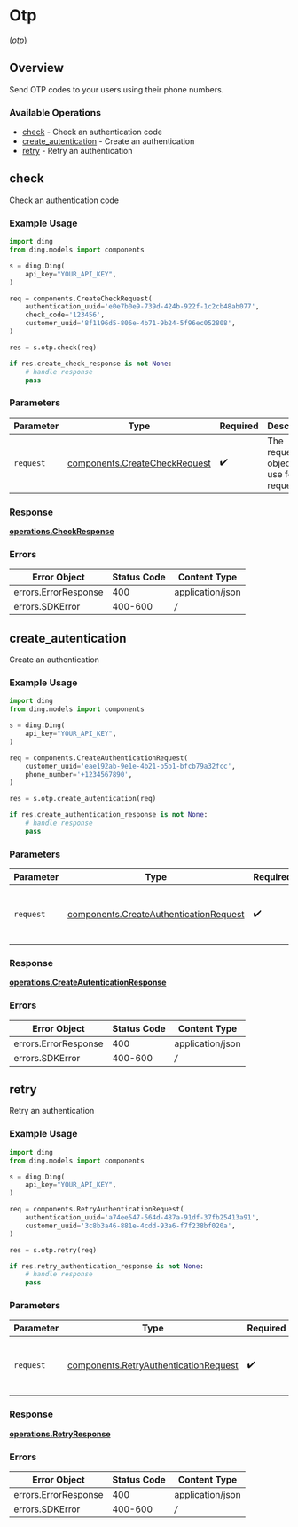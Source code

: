 # Otp
(*otp*)

## Overview

Send OTP codes to your users using their phone numbers.

### Available Operations

* [check](#check) - Check an authentication code
* [create_autentication](#create_autentication) - Create an authentication
* [retry](#retry) - Retry an authentication

## check

Check an authentication code

### Example Usage

```python
import ding
from ding.models import components

s = ding.Ding(
    api_key="YOUR_API_KEY",
)

req = components.CreateCheckRequest(
    authentication_uuid='e0e7b0e9-739d-424b-922f-1c2cb48ab077',
    check_code='123456',
    customer_uuid='8f1196d5-806e-4b71-9b24-5f96ec052808',
)

res = s.otp.check(req)

if res.create_check_response is not None:
    # handle response
    pass
```

### Parameters

| Parameter                                                                      | Type                                                                           | Required                                                                       | Description                                                                    |
| ------------------------------------------------------------------------------ | ------------------------------------------------------------------------------ | ------------------------------------------------------------------------------ | ------------------------------------------------------------------------------ |
| `request`                                                                      | [components.CreateCheckRequest](../../models/components/createcheckrequest.md) | :heavy_check_mark:                                                             | The request object to use for the request.                                     |


### Response

**[operations.CheckResponse](../../models/operations/checkresponse.md)**
### Errors

| Error Object         | Status Code          | Content Type         |
| -------------------- | -------------------- | -------------------- |
| errors.ErrorResponse | 400                  | application/json     |
| errors.SDKError      | 400-600              | */*                  |

## create_autentication

Create an authentication

### Example Usage

```python
import ding
from ding.models import components

s = ding.Ding(
    api_key="YOUR_API_KEY",
)

req = components.CreateAuthenticationRequest(
    customer_uuid='eae192ab-9e1e-4b21-b5b1-bfcb79a32fcc',
    phone_number='+1234567890',
)

res = s.otp.create_autentication(req)

if res.create_authentication_response is not None:
    # handle response
    pass
```

### Parameters

| Parameter                                                                                        | Type                                                                                             | Required                                                                                         | Description                                                                                      |
| ------------------------------------------------------------------------------------------------ | ------------------------------------------------------------------------------------------------ | ------------------------------------------------------------------------------------------------ | ------------------------------------------------------------------------------------------------ |
| `request`                                                                                        | [components.CreateAuthenticationRequest](../../models/components/createauthenticationrequest.md) | :heavy_check_mark:                                                                               | The request object to use for the request.                                                       |


### Response

**[operations.CreateAutenticationResponse](../../models/operations/createautenticationresponse.md)**
### Errors

| Error Object         | Status Code          | Content Type         |
| -------------------- | -------------------- | -------------------- |
| errors.ErrorResponse | 400                  | application/json     |
| errors.SDKError      | 400-600              | */*                  |

## retry

Retry an authentication

### Example Usage

```python
import ding
from ding.models import components

s = ding.Ding(
    api_key="YOUR_API_KEY",
)

req = components.RetryAuthenticationRequest(
    authentication_uuid='a74ee547-564d-487a-91df-37fb25413a91',
    customer_uuid='3c8b3a46-881e-4cdd-93a6-f7f238bf020a',
)

res = s.otp.retry(req)

if res.retry_authentication_response is not None:
    # handle response
    pass
```

### Parameters

| Parameter                                                                                      | Type                                                                                           | Required                                                                                       | Description                                                                                    |
| ---------------------------------------------------------------------------------------------- | ---------------------------------------------------------------------------------------------- | ---------------------------------------------------------------------------------------------- | ---------------------------------------------------------------------------------------------- |
| `request`                                                                                      | [components.RetryAuthenticationRequest](../../models/components/retryauthenticationrequest.md) | :heavy_check_mark:                                                                             | The request object to use for the request.                                                     |


### Response

**[operations.RetryResponse](../../models/operations/retryresponse.md)**
### Errors

| Error Object         | Status Code          | Content Type         |
| -------------------- | -------------------- | -------------------- |
| errors.ErrorResponse | 400                  | application/json     |
| errors.SDKError      | 400-600              | */*                  |
